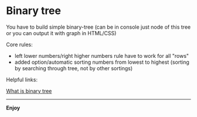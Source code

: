 # Binary tree
You have to build simple binary-tree (can be in console just node of this tree or you can output it with graph in HTML/CSS)

Core rules:
- left lower numbers/right higher numbers rule have to work for all "rows"
- added option/automatic sorting numbers from lowest to highest (sorting by searching through tree, not by other sortings)

Helpful links:

[What is binary tree](https://en.wikipedia.org/wiki/Binary_tree)

-------

**Enjoy**